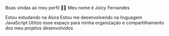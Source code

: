 Boas vindas ao meu perfil 💙💙
Meu nome é Joicy Fernandes

Estou estudando na Alura
Estou me desenvolvendo na linguagem JavaScript
Utilizo esse espaço para minha organização e compartilhamento dos meu projetos desenvolvidos

